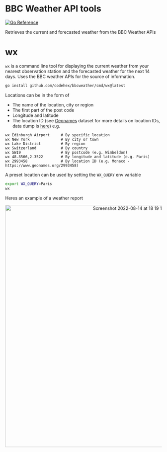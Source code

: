 # BBC Weather API tools
[![Go Reference](https://pkg.go.dev/badge/github.com/codehex/bbcweather.svg)](https://pkg.go.dev/github.com/codehex/bbcweather)

Retrieves the current and forecasted weather from the BBC Weather APIs

# wx
`wx` is a command line tool for displaying the current weather from your nearest observation station and the forecasted weather for the next 14 days. Uses the BBC weather APIs for the source of information.
```zsh
go install github.com/codehex/bbcweather/cmd/wx@latest
```
Locations can be in the form of
- The name of the location, city or region
- The first part of the post code
- Longitude and latitude
- The location ID (see [Geonames](https://www.geonames.org/) dataset for more details on location IDs, data dump is [here](http://download.geonames.org/export/dump/))
e.g.

```shell
wx Edinburgh Airport     # By specific location
wx New York              # By city or town
wx Lake District         # By region
wx Switzerland           # By country
wx SW19                  # By postcode (e.g. Wimbeldon)
wx 48.8566,2.3522        # By longitude and latitude (e.g. Paris)
wx 2993458               # By location ID (e.g. Monaco - https://www.geonames.org/2993458)
```

A preset location can be used by setting the `WX_QUERY` env variable
```zsh
export WX_QUERY=Paris
wx
```
Heres an example of a weather report
<p align="center">
<img width="779" alt="Screenshot 2022-08-14 at 18 19 12" src="https://user-images.githubusercontent.com/3924123/184547884-53e486fe-6deb-48fe-ad93-dfd281204625.png">
</p>


